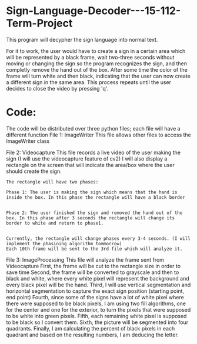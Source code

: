 # Sign-Language-Decoder---15-112-Term-Project

This program will decypher the sign language into normal text. 

For it to work, the user would have to create a sign in a certain area which will be represented by a black frame, wait two-three seconds without moving or changing the sign so the program recognizes the sign, and then completly remove the hand out of the box. After some time the color of the frame will turn white and then black, indicating that the user can now create a different sign in the same area. This process repeats until the user decides to close the video by pressing 'q'.


# Code:

The code will be distributed over three python files; each file will have a different function
File 1: ImageWriter 
    This file allows other files to access the ImageWriter class
		
File 2: Videocapture
    	This file records a live video of the user making the sign (I will use the videocapture feature of cv2)
   	I will also display a rectangle on the screen that will indicate the area/box where the user should create the sign.
   
   	The rectangle will have two phases:
   
   	Phase 1: The user is making the sign which means that the hand is inside the box. In this phase the rectangle will have a black border 
	
   
   	Phase 2: The user finished the sign and removed the hand out of the box. In this phase after 3 seconds the rectangle will change its border to white and return to phase1. 
				
   
   	Currently, the rectangle will change phases every 3-4 seconds. (I will implement the phasining algorithm tommorrow)
   	Each 10th frame will be sent to the 3rd file which will analyze it.
    
File 3: ImageProcessing
  This file will analyze the frame sent from Videocapture
  First, the frame will be cut to the rectangle size in order to save time
  Second, the frame will be converted to grayscale and then to black and white, where every white pixel will represent the background and every black pixel will be the hand.
  Third, I will use vertical segmentation and horizontal segmentation to capture the exact sign position (starting point, end point)
  Fourth, since some of the signs have a lot of white pixel where there were supposed to be black pixels, I am using two fill algorithms, one for the center and one for the         exterior, to turn the pixels that were supposed to be white into green pixels.
  Fifth, each remaining white pixel is supposed to be black so I convert them.
  Sixth, the picture will be segmented into four quadrants.
  Finally, I am calculating the percent of black pixels in each quadrant and based on the resulting numbers, I am deducing the letter.
  
  
    
